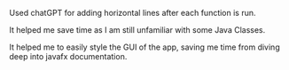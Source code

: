Used chatGPT for adding horizontal lines after each function is run.

It helped me save time as I am still unfamiliar with some Java Classes.

It helped me to easily style the GUI of the app, saving me time from 
diving deep into javafx documentation.